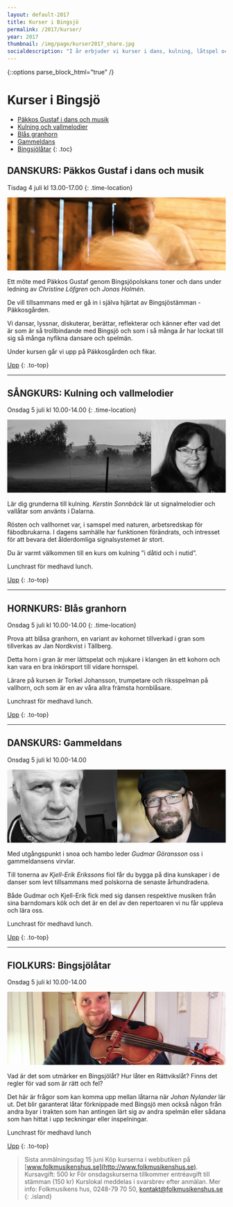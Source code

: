 ```yaml
---
layout: default-2017
title: Kurser i Bingsjö
permalink: /2017/kurser/
year: 2017
thumbnail: /img/page/kurser2017_share.jpg
socialdescription: "I år erbjuder vi kurser i dans, kulning, låtspel och khornblåsning. Läs om kurserna och anmäl dig senast 15 juni."
---
```

{::options parse_block_html="true" /}
<div class="glacier">

# Kurser i Bingsjö

- [Päkkos Gustaf i dans och musik](#danskurs-pkkos-gustaf-i-dans-och-musik)
- [Kulning och vallmelodier](#sngkurs-kulning-och-vallmelodier)
- [Blås granhorn](#hornkurs-bls-granhorn)
- [Gammeldans](#danskurs-gammeldans)
- [Bingsjölåtar](#fiolkurs-bingsjltar)
{: .toc}


## DANSKURS: Päkkos Gustaf i dans och musik

Tisdag 4 juli kl 13.00-17.00
{: .time-location}

![](/img/page/danskurs_2016.jpg)

Ett möte med Päkkos Gustaf genom Bingsjöpolskans toner och dans under ledning av _Christine Löfgren_ och _Jonas Holmén_.

De vill tillsammans med er gå in i själva hjärtat av Bingsjöstämman - Päkkosgården.

Vi dansar, lyssnar, diskuterar, berättar, reflekterar och känner efter vad det är som är så trollbindande med Bingsjö och som i så många år har lockat till sig så många nyfikna dansare och spelmän.

Under kursen går vi upp på Päkkosgården och fikar.


[Upp](#kurser-i-bingsj)
{: .to-top}

----

## SÅNGKURS: Kulning och vallmelodier

Onsdag 5 juli kl 10.00-14.00
{: .time-location}

![](/img/page/kerstin-dimma_2017.jpg)

Lär dig grunderna till kulning. _Kerstin Sonnbäck_ lär ut signal­melodier och vallåtar som använts i Dalarna.

Rösten och vallhornet var, i samspel med naturen, arbetsredskap för fäbodbrukarna. I dagens sam­hälle har funktionen förändrats, och intresset för att bevara det ålderdomliga signalsystemet är stort.

Du är varmt välkommen till en kurs om kulning ”i dåtid och i nutid”.

Lunchrast för medhavd lunch.

[Upp](#kurser-i-bingsj)
{: .to-top}

----

## HORNKURS: Blås granhorn

Onsdag 5 juli kl 10.00-14.00
{: .time-location}

Prova att blåsa granhorn, en variant av kohornet tillverkad i gran som tillverkas av Jan Nordkvist i Tällberg.

Detta horn i gran är mer lättspelat och mjukare i klangen än ett kohorn och kan vara en bra inkörsport till vidare hornspel.

Lärare på kursen är Torkel Johansson, trumpetare och riksspelman på vallhorn, och som är en av våra allra främsta hornblåsare.

Lunchrast för medhavd lunch.

[Upp](#kurser-i-bingsj)
{: .to-top}

----

## DANSKURS: Gammeldans

Onsdag 5 juli kl 10.00-14.00

![](/img/page/gudmar-kjellerik.jpg)

Med utgångspunkt i snoa och hambo leder _Gudmar Görans­son_ oss i gammeldansens virvlar.

Till tonerna av _Kjell­-Erik Erikssons_ fiol får du bygga på dina kunskaper i de danser som levt tillsammans med polskorna de senaste århundradena.

Både Gudmar och Kjell-­Erik fick med sig dansen respektive musiken från sina barndomars kök och det är en del av den repertoaren vi nu får uppleva och lära oss.

Lunchrast för medhavd lunch.

[Upp](#kurser-i-bingsj)
{: .to-top}


----

## FIOLKURS: Bingsjölåtar

Onsdag 5 juli kl 10.00-14.00

![](/img/page/johan-nylander.jpg)

Vad är det som utmärker en Bingsjölåt? Hur låter en Rätt­vikslåt? Finns det regler för vad som är rätt och fel?

Det här är frågor som kan komma upp mellan låtarna när _Johan Nylan­der_ lär ut. Det blir garanterat låtar förknippade med Bingsjö men också någon från andra byar i trakten som han antingen lärt sig av andra spelmän eller sådana som han hittat i upp­ teckningar eller inspelningar.

Lunchrast för medhavd lunch

[Upp](#kurser-i-bingsj)
{: .to-top}




>Sista anmälningsdag 15 juni
>Köp kurserna i webbutiken på [www.folkmusikenshus.se](http://www.folkmusikenshus.se).
>Kursavgift: 500 kr
>För onsdagskurserna tillkommer entréavgift till stämman (150 kr)
>Kurslokal meddelas i svarsbrev efter anmälan.
>Mer info: Folkmusikens hus, 0248-79 70 50, [kontakt@folkmusikenshus.se](mailto:kontakt@folkmusikenshus.se)
{: .island}

</div>
